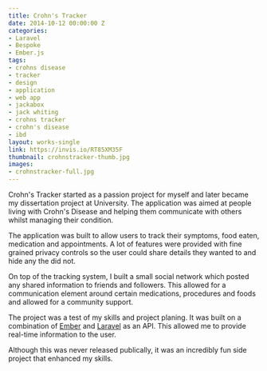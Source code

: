 ```yaml
---
title: Crohn's Tracker
date: 2014-10-12 00:00:00 Z
categories:
- Laravel
- Bespoke
- Ember.js
tags:
- crohns disease
- tracker
- design
- application
- web app
- jackabox
- jack whiting
- crohns tracker
- crohn's disease
- ibd
layout: works-single
link: https://invis.io/RT85XM35F
thumbnail: crohnstracker-thumb.jpg
images:
- crohnstracker-full.jpg
---
```


Crohn's Tracker started as a passion project for myself and later became my  dissertation project at University. The application was aimed at people living with Crohn's Disease and helping them communicate with others whilst managing their condition.

The application was built to allow users to track their symptoms, food eaten, medication and appointments. A lot of features were provided with fine grained privacy controls so the user could share details they wanted to and hide any the did not.

On top of the tracking system, I built a small social network which posted any shared information to friends and followers. This allowed for a communication element around certain medications, procedures and foods and allowed for a community support.

The project was a test of my skills and project planing. It was built on a combination of [Ember](http://emberjs.com/) and [Laravel](https://laravel.com/) as an API. This allowed me to provide real-time information to the user.

Although this was never released publically, it was an incredibly fun side project that enhanced my skills. 